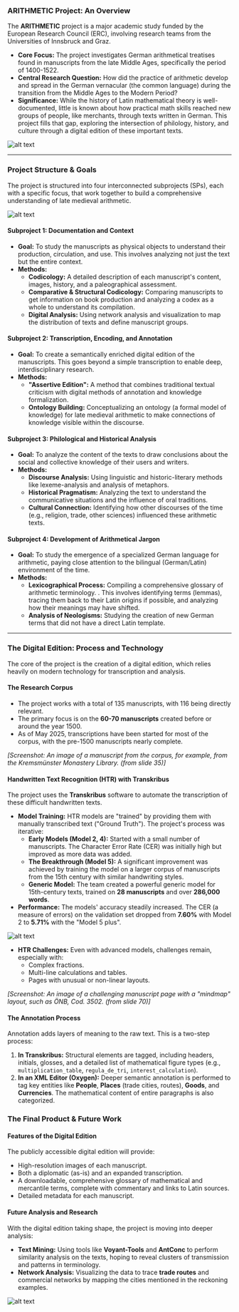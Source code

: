 
### **ARITHMETIC Project: An Overview**

The **ARITHMETIC** project is a major academic study funded by the European Research Council (ERC), involving research teams from the Universities of Innsbruck and Graz.

* **Core Focus:** The project investigates German arithmetical treatises found in manuscripts from the late Middle Ages, specifically the period of 1400-1522.
* **Central Research Question:** How did the practice of arithmetic develop and spread in the German vernacular (the common language) during the transition from the Middle Ages to the Modern Period?
* **Significance:** While the history of Latin mathematical theory is well-documented, little is known about how practical math skills reached new groups of people, like merchants, through texts written in German. This project fills that gap, exploring the intersection of philology, history, and culture through a digital edition of these important texts.

![alt text](image.png)

---

### **Project Structure & Goals**

The project is structured into four interconnected subprojects (SPs), each with a specific focus, that work together to build a comprehensive understanding of late medieval arithmetic.

![alt text](image-1.png)

#### **Subproject 1: Documentation and Context**
* **Goal:** To study the manuscripts as physical objects to understand their production, circulation, and use. This involves analyzing not just the text but the entire context.
* **Methods:**
    * **Codicology:** A detailed description of each manuscript's content, images, history, and a paleographical assessment.
    * **Comparative & Structural Codicology:** Comparing manuscripts to get information on book production and analyzing a codex as a whole to understand its compilation.
    * **Digital Analysis:** Using network analysis and visualization to map the distribution of texts and define manuscript groups.

#### **Subproject 2: Transcription, Encoding, and Annotation**
* **Goal:** To create a semantically enriched digital edition of the manuscripts. This goes beyond a simple transcription to enable deep, interdisciplinary research.
* **Methods:**
    * **"Assertive Edition":** A method that combines traditional textual criticism with digital methods of annotation and knowledge formalization.
    * **Ontology Building:** Conceptualizing an ontology (a formal model of knowledge) for late medieval arithmetic to make connections of knowledge visible within the discourse.

#### **Subproject 3: Philological and Historical Analysis**
* **Goal:** To analyze the content of the texts to draw conclusions about the social and collective knowledge of their users and writers.
* **Methods:**
    * **Discourse Analysis:** Using linguistic and historic-literary methods like lexeme-analysis and analysis of metaphors.
    * **Historical Pragmatism:** Analyzing the text to understand the communicative situations and the influence of oral traditions.
    * **Cultural Connection:** Identifying how other discourses of the time (e.g., religion, trade, other sciences) influenced these arithmetic texts.

#### **Subproject 4: Development of Arithmetical Jargon**
* **Goal:** To study the emergence of a specialized German language for arithmetic, paying close attention to the bilingual (German/Latin) environment of the time.
* **Methods:**
    * **Lexicographical Process:** Compiling a comprehensive glossary of arithmetic terminology.
    .   This involves identifying terms (lemmas), tracing them back to their Latin origins if possible, and analyzing how their meanings may have shifted.
    * **Analysis of Neologisms:** Studying the creation of new German terms that did not have a direct Latin template.

---

### **The Digital Edition: Process and Technology**

The core of the project is the creation of a digital edition, which relies heavily on modern technology for transcription and analysis.

#### **The Research Corpus**
* The project works with a total of 135 manuscripts, with 116 being directly relevant.
* The primary focus is on the **60-70 manuscripts** created before or around the year 1500.
* As of May 2025, transcriptions have been started for most of the corpus, with the pre-1500 manuscripts nearly complete.

*[Screenshot: An image of a manuscript from the corpus, for example, from the Kremsmünster Monastery Library. (from slide 35)]*

#### **Handwritten Text Recognition (HTR) with Transkribus**

The project uses the **Transkribus** software to automate the transcription of these difficult handwritten texts.

* **Model Training:** HTR models are "trained" by providing them with manually transcribed text ("Ground Truth"). The project's process was iterative:
    * **Early Models (Model 2, 4):** Started with a small number of manuscripts. The Character Error Rate (CER) was initially high but improved as more data was added.
    * **The Breakthrough (Model 5):** A significant improvement was achieved by training the model on a larger corpus of manuscripts from the 15th century with similar handwriting styles.
    * **Generic Model:** The team created a powerful generic model for 15th-century texts, trained on **28 manuscripts** and over **286,000 words**.
* **Performance:** The models' accuracy steadily increased. The CER (a measure of errors) on the validation set dropped from **7.60%** with Model 2 to **5.71%** with the "Model 5 plus".

![alt text](image-2.png)


* **HTR Challenges:** Even with advanced models, challenges remain, especially with:
    * Complex fractions.
    * Multi-line calculations and tables.
    * Pages with unusual or non-linear layouts.

*[Screenshot: An image of a challenging manuscript page with a "mindmap" layout, such as ÖNB, Cod. 3502. (from slide 70)]*

#### **The Annotation Process**

Annotation adds layers of meaning to the raw text. This is a two-step process:

1.  **In Transkribus:** Structural elements are tagged, including headers, initials, glosses, and a detailed list of mathematical figure types (e.g., `multiplication_table`, `regula_de_tri`, `interest_calculation`).
2.  **In an XML Editor (Oxygen):** Deeper semantic annotation is performed to tag key entities like **People**, **Places** (trade cities, routes), **Goods**, and **Currencies**. The mathematical content of entire paragraphs is also categorized.

### **The Final Product & Future Work**

#### **Features of the Digital Edition**
The publicly accessible digital edition will provide:
* High-resolution images of each manuscript.
* Both a diplomatic (as-is) and an expanded transcription.
* A downloadable, comprehensive glossary of mathematical and mercantile terms, complete with commentary and links to Latin sources.
* Detailed metadata for each manuscript.

#### **Future Analysis and Research**
With the digital edition taking shape, the project is moving into deeper analysis:
* **Text Mining:** Using tools like **Voyant-Tools** and **AntConc** to perform similarity analysis on the texts, hoping to reveal clusters of transmission and patterns in terminology.
* **Network Analysis:** Visualizing the data to trace **trade routes** and commercial networks by mapping the cities mentioned in the reckoning examples.


![alt text](image-3.png)